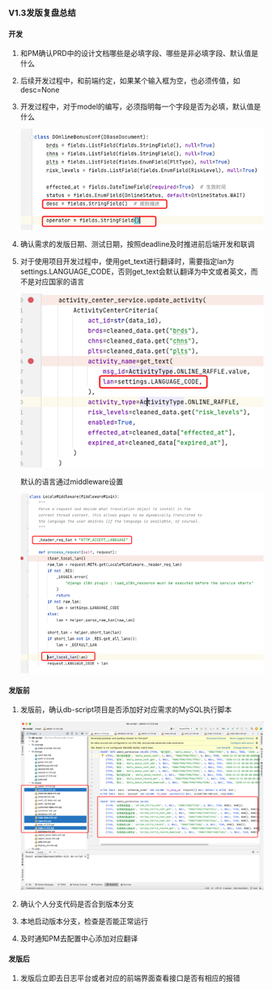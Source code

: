 ### V1.3发版复盘总结

#### 开发

1. 和PM确认PRD中的设计文档哪些是必填字段、哪些是非必填字段、默认值是什么

2. 后续开发过程中，和前端约定，如果某个输入框为空，也必须传值，如desc=None

3. 开发过程中，对于model的编写，必须指明每一个字段是否为必填，默认值是什么

   ![image-20230112150531344](./V1.3发版复盘总结.assets/image-20230112150531344.png)

4. 确认需求的发版日期、测试日期，按照deadline及时推进前后端开发和联调

5. 对于使用项目开发过程中，使用get_text进行翻译时，需要指定lan为settings.LANGUAGE_CODE，否则get_text会默认翻译为中文或者英文，而不是对应国家的语言

   ![image-20230112151535382](./V1.3发版复盘总结.assets/image-20230112151535382.png)

   默认的语言通过middleware设置

   ![image-20230112151720579](./V1.3发版复盘总结.assets/image-20230112151720579.png)



#### 发版前

1. 发版前，确认db-script项目是否添加好对应需求的MySQL执行脚本

   ![image-20230112145358649](./V1.3发版复盘总结.assets/image-20230112145358649.png)

2. 确认个人分支代码是否合到版本分支

3. 本地启动版本分支，检查是否能正常运行

4. 及时通知PM去配置中心添加对应翻译

#### 发版后

1. 发版后立即去日志平台或者对应的前端界面查看接口是否有相应的报错